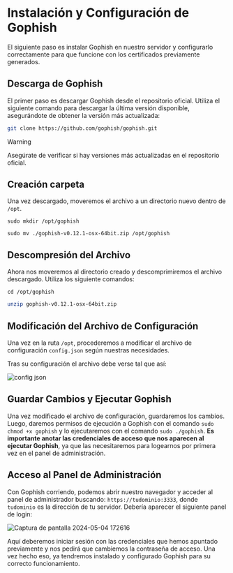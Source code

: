 # Instalación y Configuración de Gophish  

El siguiente paso es instalar Gophish en nuestro servidor y configurarlo correctamente para que funcione con los certificados previamente generados.

## Descarga de Gophish

El primer paso es descargar Gophish desde el repositorio oficial. Utiliza el siguiente comando para descargar la última versión disponible, asegurándote de obtener la versión más actualizada:

```bash
git clone https://github.com/gophish/gophish.git
```

> [!WARNING]
> Asegúrate de verificar si hay versiones más actualizadas en el repositorio oficial.
## Creación carpeta

Una vez descargado, moveremos el archivo a un directorio nuevo dentro de `/opt`.

```
sudo mkdir /opt/gophish
```
```
sudo mv ./gophish-v0.12.1-osx-64bit.zip /opt/gophish
```
 
## Descompresión del Archivo

Ahora nos moveremos al directorio creado y descomprimiremos el archivo descargado. Utiliza los siguiente comandos:

```
cd /opt/gophish
```

```bash
unzip gophish-v0.12.1-osx-64bit.zip
```

## Modificación del Archivo de Configuración

Una vez en la ruta `/opt`, procederemos a modificar el archivo de configuración `config.json` según nuestras necesidades.

Tras su configuración el archivo debe verse tal que así:

![config json](https://github.com/CBonastre/0-click/assets/151465796/f7c4d0e4-a6eb-482e-a5f9-8e33e25371ea)

## Guardar Cambios y Ejecutar Gophish

Una vez modificado el archivo de configuración, guardaremos los cambios. Luego, daremos permisos de ejecución a Gophish con el comando `sudo chmod +x gophish` y lo ejecutaremos con el comando `sudo ./gophish`. **Es importante anotar las credenciales de acceso que nos aparecen al ejecutar Gophish**, ya que las necesitaremos para logearnos por primera vez en el panel de administración.

## Acceso al Panel de Administración

Con Gophish corriendo, podemos abrir nuestro navegador y acceder al panel de administrador buscando: `https://tudominio:3333`, donde `tudominio` es la dirección de tu servidor. Debería aparecer el siguiente panel de login:

![Captura de pantalla 2024-05-04 172616](https://github.com/CBonastre/0-click/assets/151465796/5df751c6-ca3d-4bc9-8cce-6d3cc26be5d9)


Aquí deberemos iniciar sesión con las credenciales que hemos apuntado previamente y nos pedirá que cambiemos la contraseña de acceso. Una vez hecho eso, ya tendremos instalado y configurado Gophish para su correcto funcionamiento.



